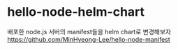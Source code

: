 # hello-node-helm-chart
배포한 node.js 서버의 manifest들을 helm chart로 변경해보자
https://github.com/MinHyeong-Lee/hello-node-manifest
